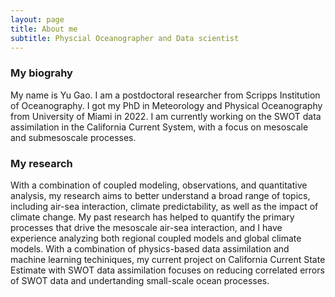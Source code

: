 ```yaml
---
layout: page
title: About me
subtitle: Physcial Oceanographer and Data scientist
---
```

### My biograhy
My name is Yu Gao. I am a postdoctoral researcher from Scripps Institution of Oceanography. 
I got my PhD in Meteorology and Physical Oceanography from University of Miami in 2022. I am currently working on the SWOT data assimilation in the California Current System, with a focus on mesoscale and submesoscale processes. 

### My research
With a combination of coupled modeling, observations, and quantitative analysis, my research aims to better understand a broad range of topics, including air-sea interaction, climate predictability, as well as the impact of climate change. My past research has helped to quantify the primary processes that drive the mesoscale air-sea interaction, and I have experience analyzing both regional coupled models and global climate models. With a combination of physics-based data assimilation and machine learning techiniques, my current project on California Current State Estimate with SWOT data assimilation focuses on reducing correlated errors of SWOT data and undertanding small-scale ocean processes.

